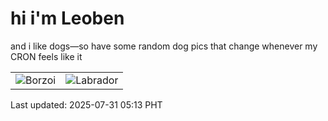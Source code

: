 # hi i'm Leoben

and i like dogs—so have some random dog pics that change whenever my CRON feels like it

|  |  |
|--------|----------|
| ![Borzoi](https://random-dog-vercel.vercel.app/api/random-borzoi?v=1753910004) | ![Labrador](https://random-dog-vercel.vercel.app/api/random-labrador?v=1753910004) |

Last updated: 2025-07-31 05:13 PHT

